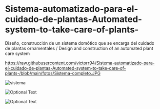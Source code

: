 # Sistema-automatizado-para-el-cuidado-de-plantas-Automated-system-to-take-care-of-plants-
Diseño, construcción de un sistema domótico que se encarga del cuidado de plantas ornamentales / Design and construction of an automated plant care system 

https://raw.githubusercontent.com/victorr94/Sistema-automatizado-para-el-cuidado-de-plantas-Automated-system-to-take-care-of-plants-/blob/main/fotos/Sistema-completo.JPG

![sistema](fotos/Sistema-completo.jpg)

![Optional Text](../master/fotos/Sistema-completo.jpg)

![Optional Text](../blob/main/fotos/Sistema-completo.jpg)
